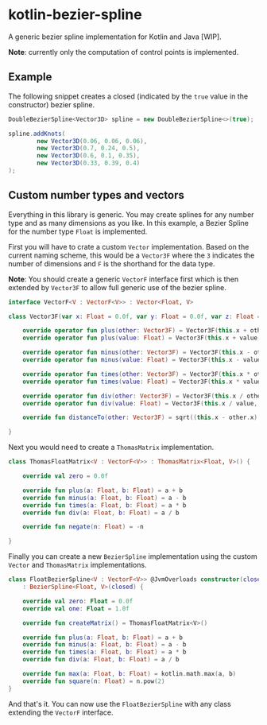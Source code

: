 kotlin-bezier-spline
====================

A generic bezier spline implementation for Kotlin and Java [WIP].

**Note**: currently only the computation of control points is implemented.

Example
-------

The following snippet creates a closed (indicated by the `true` value in the constructor) bezier spline.

```java
DoubleBezierSpline<Vector3D> spline = new DoubleBezierSpline<>(true);

spline.addKnots(
        new Vector3D(0.06, 0.06, 0.06),
        new Vector3D(0.7, 0.24, 0.5),
        new Vector3D(0.6, 0.1, 0.35),
        new Vector3D(0.33, 0.39, 0.4)
);
```

Custom number types and vectors
-------------------------------

Everything in this library is generic. You may create splines for any number type and as many dimensions as you like.
In this example, a Bezier Spline for the number type `Float` is implemented.

First you will have to crate a custom `Vector` implementation. Based on the current naming scheme, this would be a
`Vector3F` where the `3` indicates the number of dimensions and `F` is the shorthand for the data type.

**Note**: You should create a generic `VectorF` interface first which is then extended by `Vector3F` to allow full
generic use of the bezier spline.

```kotlin
interface VectorF<V : VectorF<V>> : Vector<Float, V>

class Vector3F(var x: Float = 0.0f, var y: Float = 0.0f, var z: Float = 0.0f) : VectorF<Vector3F> {

    override operator fun plus(other: Vector3F) = Vector3F(this.x + other.x, this.y + other.y, this.z + other.z)
    override operator fun plus(value: Float) = Vector3F(this.x + value, this.y + value, this.z + value)

    override operator fun minus(other: Vector3F) = Vector3F(this.x - other.x, this.y - other.y, this.z - other.z)
    override operator fun minus(value: Float) = Vector3F(this.x - value, this.y - value, this.z - value)

    override operator fun times(other: Vector3F) = Vector3F(this.x * other.x, this.y * other.y, this.z * other.z)
    override operator fun times(value: Float) = Vector3F(this.x * value, this.y * value, this.z * value)

    override operator fun div(other: Vector3F) = Vector3F(this.x / other.x, this.y / other.y, this.z / other.z)
    override operator fun div(value: Float) = Vector3F(this.x / value, this.y / value, this.z / value)

    override fun distanceTo(other: Vector3F) = sqrt((this.x - other.x).pow(2) + (this.y - other.y).pow(2) + (this.z - other.z).pow(2))

}
```

Next you would need to create a `ThomasMatrix` implementation.

```kotlin
class ThomasFloatMatrix<V : VectorF<V>> : ThomasMatrix<Float, V>() {

    override val zero = 0.0f

    override fun plus(a: Float, b: Float) = a + b
    override fun minus(a: Float, b: Float) = a - b
    override fun times(a: Float, b: Float) = a * b
    override fun div(a: Float, b: Float) = a / b

    override fun negate(n: Float) = -n

}
```

Finally you can create a new `BezierSpline` implementation using the custom `Vector` and `ThomasMatrix` implementations.

```kotlin
class FloatBezierSpline<V : VectorF<V>> @JvmOverloads constructor(closed: Boolean = false, override val minWeight: VectorF = 1.0f)
    : BezierSpline<Float, V>(closed) {

    override val zero: Float = 0.0f
    override val one: Float = 1.0f

    override fun createMatrix() = ThomasFloatMatrix<V>()

    override fun plus(a: Float, b: Float) = a + b
    override fun minus(a: Float, b: Float) = a - b
    override fun times(a: Float, b: Float) = a * b
    override fun div(a: Float, b: Float) = a / b

    override fun max(a: Float, b: Float) = kotlin.math.max(a, b)
    override fun square(n: Float) = n.pow(2)
}
```

And that's it. You can now use the `FloatBezierSpline` with any class extending the `VectorF` interface.
